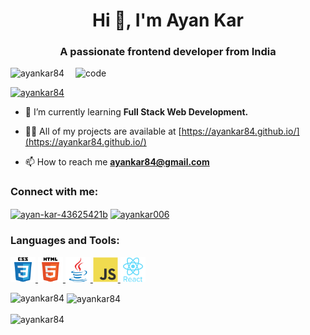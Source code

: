 <h1 align="center">Hi 👋, I'm Ayan Kar</h1>
<h3 align="center">A passionate frontend developer from India</h3>
<img align="right" alt="code" width="400" src="https://media.tenor.com/2uyENRmiUt0AAAAC/coding.gif" />

<p align="left"> <img src="https://komarev.com/ghpvc/?username=ayankar84&label=Profile%20views&color=0e75b6&style=flat" alt="ayankar84" /> </p>

<p align="left"> <a href="https://github.com/Ayankar84"><img width="100" src="https://avatars.githubusercontent.com/u/117516911?v=4" alt="ayankar84" /></a> </p>

- 🌱 I’m currently learning **Full Stack Web Development.**

- 👨‍💻 All of my projects are available at [https://ayankar84.github.io/](https://ayankar84.github.io/)

- 📫 How to reach me **ayankar84@gmail.com**

<h3 align="left">Connect with me:</h3>
<p align="left">
<a href="https://linkedin.com/in/ayan-kar-43625421b" target="blank"><img align="center" src="https://raw.githubusercontent.com/rahuldkjain/github-profile-readme-generator/master/src/images/icons/Social/linked-in-alt.svg" alt="ayan-kar-43625421b" height="30" width="40" /></a>
<a href="https://www.leetcode.com/ayankar006" target="blank"><img align="center" src="https://raw.githubusercontent.com/rahuldkjain/github-profile-readme-generator/master/src/images/icons/Social/leet-code.svg" alt="ayankar006" height="30" width="40" /></a>
</p>

<h3 align="left">Languages and Tools:</h3>
<p align="left"> <a href="https://www.w3schools.com/css/" target="_blank" rel="noreferrer"> <img src="https://raw.githubusercontent.com/devicons/devicon/master/icons/css3/css3-original-wordmark.svg" alt="css3" width="40" height="40"/> </a> <a href="https://www.w3.org/html/" target="_blank" rel="noreferrer"> <img src="https://raw.githubusercontent.com/devicons/devicon/master/icons/html5/html5-original-wordmark.svg" alt="html5" width="40" height="40"/> </a> <a href="https://www.java.com" target="_blank" rel="noreferrer"> <img src="https://raw.githubusercontent.com/devicons/devicon/master/icons/java/java-original.svg" alt="java" width="40" height="40"/> </a> <a href="https://developer.mozilla.org/en-US/docs/Web/JavaScript" target="_blank" rel="noreferrer"> <img src="https://raw.githubusercontent.com/devicons/devicon/master/icons/javascript/javascript-original.svg" alt="javascript" width="40" height="40"/> </a> <a href="https://reactjs.org/" target="_blank" rel="noreferrer"> <img src="https://raw.githubusercontent.com/devicons/devicon/master/icons/react/react-original-wordmark.svg" alt="react" width="40" height="40"/> </a> </p>

<p><img align="left" src="https://github-readme-stats.vercel.app/api/top-langs?username=ayankar84&show_icons=true&locale=en&layout=compact" alt="ayankar84" /></p>

<p>&nbsp;<img align="center" src="https://github-readme-stats.vercel.app/api?username=ayankar84&show_icons=true&locale=en" alt="ayankar84" /></p>

<p><img align="center" src="https://github-readme-streak-stats.herokuapp.com/?user=ayankar84&" alt="ayankar84" /></p>
